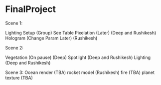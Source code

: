 # FinalProject

Scene 1:

Lighting Setup								(Group)
See Table Pixelation (Later)				(Deep and Rushikesh)
Hologram (Change Param Later)				(Rushikesh)

Scene 2:

Vegetation (On pause)						(Deep)
Spotlight									(Deep and Rushikesh)
Lighting									(Deep and Rushikesh)

Scene 3:
Ocean render								(TBA)
rocket model								(Rushikesh)
fire										(TBA)
planet texture								(TBA)